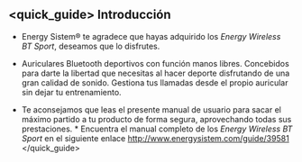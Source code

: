 ## <quick_guide> Introducción

* Energy Sistem® te agradece que hayas adquirido los *Energy Wireless BT Sport*, deseamos que lo disfrutes.
* Auriculares Bluetooth deportivos con función manos libres. Concebidos para darte la libertad que necesitas al hacer deporte disfrutando de una gran calidad de sonido. Gestiona tus llamadas desde el propio auricular sin dejar tu entrenamiento.

* Te aconsejamos que leas el presente manual de usuario para sacar el máximo partido a tu producto de forma segura, aprovechando todas sus prestaciones. 
 <unique>* Encuentra el manual completo de los *Energy Wireless BT Sport* en el siguiente enlace http://www.energysistem.com/guide/39581 </unique> </quick_guide>


